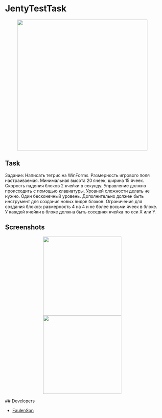 # JentyTestTask
<p align="center">
      <img src="https://i.ibb.co/swdH710/1.png" width="426">
</p>

## Task
Задание:
Написать тетрис на WinForms.
Размерность игрового поля настраиваемая. Минимальная высота 20 ячеек, ширина 15 ячеек.
Скорость падения блоков 2 ячейки в секунду.
Управление должно происходить с помощью клавиатуры.
Уровней сложности делать не нужно. Один бесконечный уровень.
Дополнительно должен быть инструмент для создания новых видов блоков.
Ограничения для создания блоков:  размерность 4 на 4 и не более восьми ячеек в блоке. У каждой ячейки в блоке должна быть соседняя ячейка по оси X или Y.

## Screenshots
<p align="center">
      <img src="https://i.ibb.co/6vcH5mn/2.png" width="256">
      <img src="https://i.ibb.co/tHB1SzV/3.png" width="256">
</p>
## Developers

- [FaulenSon](https://github.com/FaulenSon)
